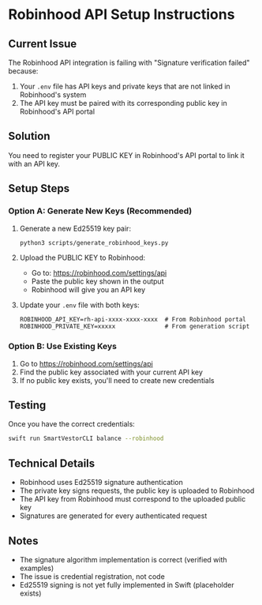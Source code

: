 # Robinhood API Setup Instructions

## Current Issue

The Robinhood API integration is failing with "Signature verification failed" because:
1. Your `.env` file has API keys and private keys that are not linked in Robinhood's system
2. The API key must be paired with its corresponding public key in Robinhood's API portal

## Solution

You need to register your PUBLIC KEY in Robinhood's API portal to link it with an API key.

## Setup Steps

### Option A: Generate New Keys (Recommended)

1. Generate a new Ed25519 key pair:
   ```bash
   python3 scripts/generate_robinhood_keys.py
   ```

2. Upload the PUBLIC KEY to Robinhood:
   - Go to: https://robinhood.com/settings/api
   - Paste the public key shown in the output
   - Robinhood will give you an API key

3. Update your `.env` file with both keys:
   ```env
   ROBINHOOD_API_KEY=rh-api-xxxx-xxxx-xxxx  # From Robinhood portal
   ROBINHOOD_PRIVATE_KEY=xxxxx              # From generation script
   ```

### Option B: Use Existing Keys

1. Go to https://robinhood.com/settings/api
2. Find the public key associated with your current API key
3. If no public key exists, you'll need to create new credentials

## Testing

Once you have the correct credentials:

```bash
swift run SmartVestorCLI balance --robinhood
```

## Technical Details

- Robinhood uses Ed25519 signature authentication
- The private key signs requests, the public key is uploaded to Robinhood
- The API key from Robinhood must correspond to the uploaded public key
- Signatures are generated for every authenticated request

## Notes

- The signature algorithm implementation is correct (verified with examples)
- The issue is credential registration, not code
- Ed25519 signing is not yet fully implemented in Swift (placeholder exists)
